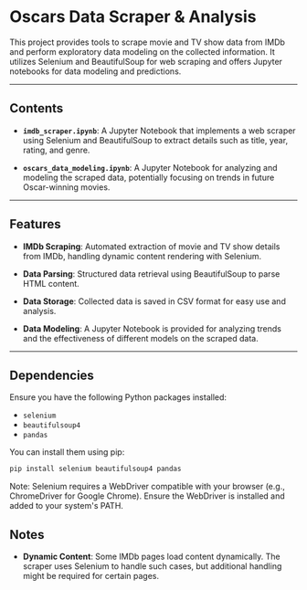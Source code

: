 # Oscars Data Scraper & Analysis

This project provides tools to scrape movie and TV show data from IMDb and perform exploratory data modeling on the collected information. It utilizes Selenium and BeautifulSoup for web scraping and offers Jupyter notebooks for data modeling and predictions.

---

## Contents

- **`imdb_scraper.ipynb`**: A Jupyter Notebook that implements a web scraper using Selenium and BeautifulSoup to extract details such as title, year, rating, and genre.

- **`oscars_data_modeling.ipynb`**: A Jupyter Notebook for analyzing and modeling the scraped data, potentially focusing on trends in future Oscar-winning movies.

---

## Features

- **IMDb Scraping**: Automated extraction of movie and TV show details from IMDb, handling dynamic content rendering with Selenium.

- **Data Parsing**: Structured data retrieval using BeautifulSoup to parse HTML content.

- **Data Storage**: Collected data is saved in CSV format for easy use and analysis.

- **Data Modeling**: A Jupyter Notebook is provided for analyzing trends and the effectiveness of different models on the scraped data.
  
---

## Dependencies

Ensure you have the following Python packages installed:

- `selenium`
- `beautifulsoup4`
- `pandas`

You can install them using pip:

```bash
pip install selenium beautifulsoup4 pandas
```


Note: Selenium requires a WebDriver compatible with your browser (e.g., ChromeDriver for Google Chrome). Ensure the WebDriver is installed and added to your system's PATH.

## Notes

- **Dynamic Content**: Some IMDb pages load content dynamically. The scraper uses Selenium to handle such cases, but additional handling might be required for certain pages.
